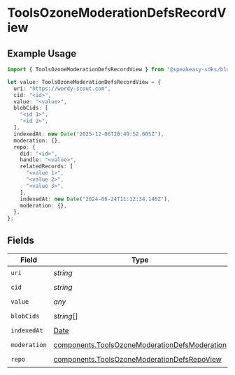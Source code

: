 # ToolsOzoneModerationDefsRecordView

## Example Usage

```typescript
import { ToolsOzoneModerationDefsRecordView } from "@speakeasy-sdks/bluesky/models/components";

let value: ToolsOzoneModerationDefsRecordView = {
  uri: "https://wordy-scout.com",
  cid: "<id>",
  value: "<value>",
  blobCids: [
    "<id 1>",
    "<id 2>",
  ],
  indexedAt: new Date("2025-12-06T20:49:52.605Z"),
  moderation: {},
  repo: {
    did: "<id>",
    handle: "<value>",
    relatedRecords: [
      "<value 1>",
      "<value 2>",
      "<value 3>",
    ],
    indexedAt: new Date("2024-06-24T11:12:34.140Z"),
    moderation: {},
  },
};
```

## Fields

| Field                                                                                                          | Type                                                                                                           | Required                                                                                                       | Description                                                                                                    |
| -------------------------------------------------------------------------------------------------------------- | -------------------------------------------------------------------------------------------------------------- | -------------------------------------------------------------------------------------------------------------- | -------------------------------------------------------------------------------------------------------------- |
| `uri`                                                                                                          | *string*                                                                                                       | :heavy_check_mark:                                                                                             | N/A                                                                                                            |
| `cid`                                                                                                          | *string*                                                                                                       | :heavy_check_mark:                                                                                             | N/A                                                                                                            |
| `value`                                                                                                        | *any*                                                                                                          | :heavy_check_mark:                                                                                             | N/A                                                                                                            |
| `blobCids`                                                                                                     | *string*[]                                                                                                     | :heavy_check_mark:                                                                                             | N/A                                                                                                            |
| `indexedAt`                                                                                                    | [Date](https://developer.mozilla.org/en-US/docs/Web/JavaScript/Reference/Global_Objects/Date)                  | :heavy_check_mark:                                                                                             | N/A                                                                                                            |
| `moderation`                                                                                                   | [components.ToolsOzoneModerationDefsModeration](../../models/components/toolsozonemoderationdefsmoderation.md) | :heavy_check_mark:                                                                                             | N/A                                                                                                            |
| `repo`                                                                                                         | [components.ToolsOzoneModerationDefsRepoView](../../models/components/toolsozonemoderationdefsrepoview.md)     | :heavy_check_mark:                                                                                             | N/A                                                                                                            |